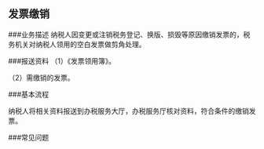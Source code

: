 ## 发票缴销

###业务描述
    纳税人因变更或注销税务登记、换版、损毁等原因缴销发票的，税务机关对纳税人领用的空白发票做剪角处理。





###报送资料
（1）《发票领用簿》。

（2）需缴销的发票。





###基本流程

纳税人将相关资料报送到办税服务大厅，办税服务厅核对资料，符合条件的缴销发票。



###常见问题




